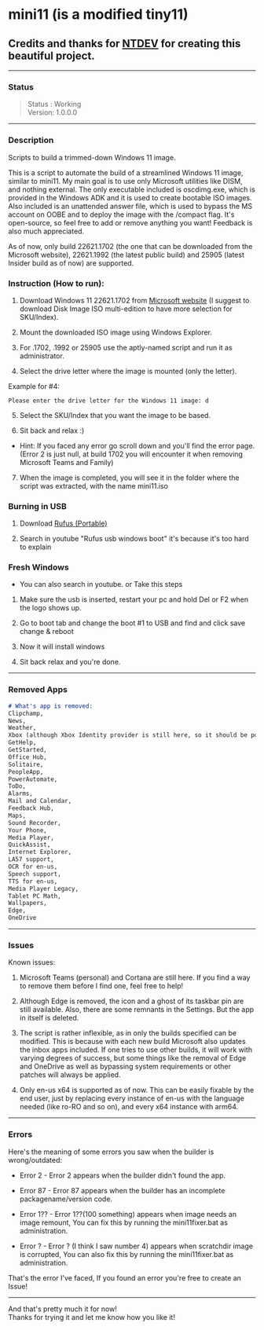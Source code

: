 # mini11 (is a modified tiny11)
## Credits and thanks for [NTDEV](https://github.com/ntdevlabs) for creating this beautiful project.

---

### Status

> <white> Status : <green> Working </green><br>
> Version: <green> 1.0.0.0 </green>

---

### Description
Scripts to build a trimmed-down Windows 11 image.

This is a script to automate the build of a streamlined Windows 11 image, similar to mini11.
My main goal is to use only Microsoft utilities like DISM, and nothing external. The only executable included is oscdimg.exe, which is provided in the Windows ADK and it is used to create bootable ISO images. Also included is an unattended answer file, which is used to bypass the MS account on OOBE and to deploy the image with the /compact flag.
It's open-source, so feel free to add or remove anything you want! Feedback is also much appreciated.

As of now, only build 22621.1702 (the one that can be downloaded from the Microsoft website), 22621.1992 (the latest public build) and 25905 (latest Insider build as of now) are supported.

### Instruction (How to run):

1. Download Windows 11 22621.1702 from [Microsoft website](https://www.microsoft.com/software-download/windows11) (I suggest to download Disk Image ISO multi-edition to have more selection for SKU/Index).

2. Mount the downloaded ISO image using Windows Explorer.

3. For .1702, .1992 or 25905 use the aptly-named script and run it as administrator.

4. Select the drive letter where the image is mounted (only the letter).

Example for #4:

```
Please enter the drive letter for the Windows 11 image: d
```


5. Select the SKU/Index that you want the image to be based.

6. Sit back and relax :)

- Hint: If you faced any error go scroll down and you'll find the error page. (Error 2 is just null, at build 1702 you will encounter it when removing Microsoft Teams and Family)

7. When the image is completed, you will see it in the folder where the script was extracted, with the name mini11.iso

### Burning in USB

1. Download [Rufus (Portable)](https://rufus.ie/en/)

2. Search in youtube "Rufus usb windows boot" it's because it's too hard to explain

### Fresh Windows

- You can also search in youtube. or Take this steps

1. Make sure the usb is inserted, restart your pc and hold Del or F2 when the logo shows up.

2. Go to boot tab and change the boot #1 to USB and find and click save change & reboot

3. Now it will install windows

4. Sit back relax and you're done.

---

### Removed Apps

```markdown
# What's app is removed:
Clipchamp,
News,
Weather,
Xbox (although Xbox Identity provider is still here, so it should be possible to be reinstalled with no issues),
GetHelp,
GetStarted,
Office Hub,
Solitaire,
PeopleApp,
PowerAutomate,
ToDo,
Alarms,
Mail and Calendar,
Feedback Hub,
Maps,
Sound Recorder,
Your Phone,
Media Player,
QuickAssist,
Internet Explorer,
LA57 support,
OCR for en-us,
Speech support,
TTS for en-us,
Media Player Legacy,
Tablet PC Math,
Wallpapers,
Edge,
OneDrive
``````

---

### Issues

Known issues:

1. Microsoft Teams (personal) and Cortana are still here. If you find a way to remove them before I find one, feel free to help!

2. Although Edge is removed, the icon and a ghost of its taskbar pin are still available. Also, there are some remnants in the Settings. But the app in itself is deleted.

3. The script is rather inflexible, as in only the builds specified can be modified. This is because with each new build Microsoft also updates the inbox apps included. If one tries to use other builds, it will work with varying degrees of success, but some things like the removal of Edge and OneDrive as well as bypassing system requirements or other patches will always be applied.

4. Only en-us x64 is supported as of now. This can be easily fixable by the end user, just by replacing every instance of en-us with the language needed (like ro-RO and so on), and every x64 instance with arm64.

---

### Errors

Here's the meaning of some errors you saw when the builder is wrong/outdated:

- Error 2 - Error 2 appears when the builder didn't found the app.

- Error 87 - Error 87 appears when the builder has an incomplete packagename/version code.

- Error 1?? - Error 1??(100 something) appears when image needs an image remount, You can fix this by running the mini11fixer.bat as administration.

- Error ? - Error ? (I think I saw number 4) appears when scratchdir image is corrupted, You can also fix this by running the mini11fixer.bat as administration.

That's the error I've faced, If you found an error you're free to create an Issue!

---

And that's pretty much it for now!<br>
Thanks for trying it and let me know how you like it!
